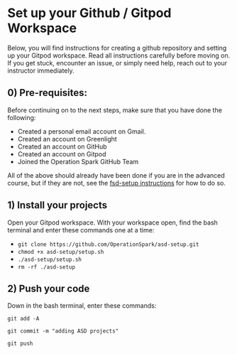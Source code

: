 # Set up your Github / Gitpod Workspace

Below, you will find instructions for creating a github repository and setting up your Gitpod workspace. Read all instructions carefully before moving on. If you get stuck, encounter an issue, or simply need help, reach out to your instructor immediately.

## 0) Pre-requisites:

Before continuing on to the next steps, make sure that you have done the following:
* Created a personal email account on Gmail.
* Created an account on Greenlight
* Created an account on GitHub
* Created an account on Gitpod
* Joined the Operation Spark GitHub Team

All of the above should already have been done if you are in the advanced course, but if they are not, see the <a href="https://github.com/OperationSpark/fsd-setup">fsd-setup instructions</a> for how to do so.

## 1) Install your projects

Open your Gitpod workspace. With your workspace open, find the bash terminal and enter these commands one at a time:
* `git clone https://github.com/OperationSpark/asd-setup.git`
* `chmod +x asd-setup/setup.sh`
* `./asd-setup/setup.sh`
* `rm -rf ./asd-setup`


## 2) Push your code

Down in the bash terminal, enter these commands:

`git add -A`

`git commit -m "adding ASD projects"`

`git push`
